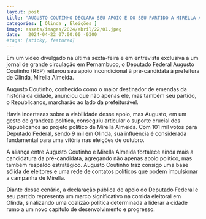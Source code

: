 ```yaml
---
layout: post
title: "AUGUSTO COUTINHO DECLARA SEU APOIO E DO SEU PARTIDO A MIRELLA ALMEIDA"
categories: [ Olinda , Eleições ]
image: assets/images/2024/abril/22/01.jpeg
date:   2024-04-22 07:00:00 -0300
#tags: [sticky, featured]
---
```

Em um vídeo divulgado na última sexta-feira e em entrevista exclusiva a um jornal de grande circulação em Pernambuco, o Deputado Federal Augusto Coutinho (REP) reiterou seu apoio incondicional à pré-candidata à prefeitura de Olinda, Mirella Almeida. 

Augusto Coutinho, conhecido como o maior destinador de emendas da história da cidade, anunciou que não apenas ele, mas também seu partido, o Republicanos, marcharão ao lado da prefeiturável.

Havia incertezas sobre a viabilidade desse apoio, mas Augusto, em um gesto de grandeza política, conseguiu articular o suporte crucial dos Republicanos ao projeto político de Mirella Almeida. Com 101 mil votos para Deputado Federal, sendo 9 mil em Olinda, sua influência é considerada fundamental para uma vitória nas eleições de outubro.

A aliança entre Augusto Coutinho e Mirella Almeida fortalece ainda mais a candidatura da pré-candidata, agregando não apenas apoio político, mas também respaldo estratégico. Augusto Coutinho traz consigo uma base sólida de eleitores e uma rede de contatos políticos que podem impulsionar a campanha de Mirella.

Diante desse cenário, a declaração pública de apoio do Deputado Federal e seu partido representa um marco significativo na corrida eleitoral em Olinda, sinalizando uma coalizão política determinada a liderar a cidade rumo a um novo capítulo de desenvolvimento e progresso.